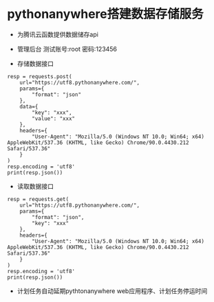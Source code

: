 # pythonanywhere搭建数据存储服务

+ 为腾讯云函数提供数据储存api

+ 管理后台 测试账号:root 密码:123456

+ 存储数据接口
```
resp = requests.post(
    url="https://utf8.pythonanywhere.com/",
    params={
        "format": "json"
    },
    data={
        "key": "xxx", 
        "value": "xxx"
    },
    headers={
        "User-Agent": "Mozilla/5.0 (Windows NT 10.0; Win64; x64) AppleWebKit/537.36 (KHTML, like Gecko) Chrome/90.0.4430.212 Safari/537.36"
    }
)
resp.encoding = 'utf8'
print(resp.json())
```
+ 读取数据接口
```
resp = requests.get(
    url="https://utf8.pythonanywhere.com/",
    params={
        "format": "json",
        "key": "xxx"
    },
    headers={
        "User-Agent": "Mozilla/5.0 (Windows NT 10.0; Win64; x64) AppleWebKit/537.36 (KHTML, like Gecko) Chrome/90.0.4430.212 Safari/537.36"
    }
)
resp.encoding = 'utf8'
print(resp.json())
```

+ 计划任务自动延期pythtonanywhere web应用程序、计划任务停运时间
